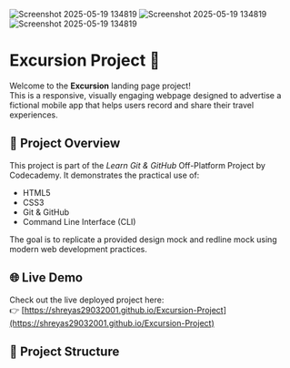 ![Screenshot 2025-05-19 134819](https://github.com/user-attachments/assets/ce04c503-8d8a-4cb0-b2b1-11c52bca9eb6)
![Screenshot 2025-05-19 134819](https://github.com/user-attachments/assets/78fda40d-d44e-479f-a5b5-ca3b37021dd9)
![Screenshot 2025-05-19 134819](https://github.com/user-attachments/assets/84749d42-5ebd-4866-b843-bb2070ca51d8)
# Excursion Project 🌄

Welcome to the **Excursion** landing page project!  
This is a responsive, visually engaging webpage designed to advertise a fictional mobile app that helps users record and share their travel experiences.

## 📌 Project Overview

This project is part of the *Learn Git & GitHub* Off-Platform Project by Codecademy. It demonstrates the practical use of:
- HTML5
- CSS3
- Git & GitHub
- Command Line Interface (CLI)

The goal is to replicate a provided design mock and redline mock using modern web development practices.  

## 🌐 Live Demo

Check out the live deployed project here:  
👉 [https://shreyas29032001.github.io/Excursion-Project](https://shreyas29032001.github.io/Excursion-Project)

## 📁 Project Structure




